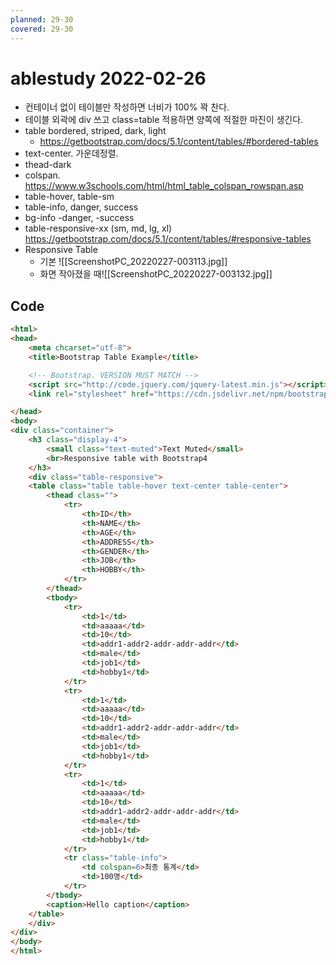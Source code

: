 ```yaml
---
planned: 29-30
covered: 29-30
---
```

# ablestudy 2022-02-26
- 컨테이너 없이 테이블만 작성하면 너비가 100% 꽉 찬다.
- 테이블 외곽에 div 쓰고 class=table 적용하면 양쪽에 적절한 마진이 생긴다.
- table bordered, striped, dark, light 
	- https://getbootstrap.com/docs/5.1/content/tables/#bordered-tables
- text-center. 가운데정렬.
- thead-dark
- colspan. https://www.w3schools.com/html/html_table_colspan_rowspan.asp
- table-hover, table-sm
- table-info, danger, success
- bg-info -danger, -success
- table-responsive-xx (sm, md, lg, xl) https://getbootstrap.com/docs/5.1/content/tables/#responsive-tables
- Responsive Table
	- 기본 ![[ScreenshotPC_20220227-003113.jpg]]
	- 화면 작아졌을 때![[ScreenshotPC_20220227-003132.jpg]]


## Code
```html
<html>
<head>
    <meta chcarset="utf-8">
    <title>Bootstrap Table Example</title>

    <!-- Bootstrap. VERSION MUST MATCH -->
    <script src="http://code.jquery.com/jquery-latest.min.js"></script>
    <link rel="stylesheet" href="https://cdn.jsdelivr.net/npm/bootstrap@4.6.0/dist/css/bootstrap.min.css">

</head>
<body>
<div class="container">
    <h3 class="display-4">
        <small class="text-muted">Text Muted</small>
        <br>Responsive table with Bootstrap4
    </h3>
    <div class="table-responsive">
    <table class="table table-hover text-center table-center">
        <thead class="">
            <tr>
                <th>ID</th>
                <th>NAME</th>
                <th>AGE</th>
                <th>ADDRESS</th>
                <th>GENDER</th>
                <th>JOB</th>
                <th>HOBBY</th>
            </tr>
        </thead>
        <tbody>
            <tr>
                <td>1</td>
                <td>aaaaa</td>
                <td>10</td>
                <td>addr1-addr2-addr-addr-addr</td>
                <td>male</td>
                <td>job1</td>
                <td>hobby1</td>
            </tr>
            <tr>
                <td>1</td>
                <td>aaaaa</td>
                <td>10</td>
                <td>addr1-addr2-addr-addr-addr</td>
                <td>male</td>
                <td>job1</td>
                <td>hobby1</td>
            </tr>
            <tr>
                <td>1</td>
                <td>aaaaa</td>
                <td>10</td>
                <td>addr1-addr2-addr-addr-addr</td>
                <td>male</td>
                <td>job1</td>
                <td>hobby1</td>
            </tr>
            <tr class="table-info"> 
                <td colspan=6>최종 통계</td>
                <td>100명</td>
            </tr>
        </tbody>
        <caption>Hello caption</caption>
    </table>
    </div>
</div>
</body>
</html>
```


